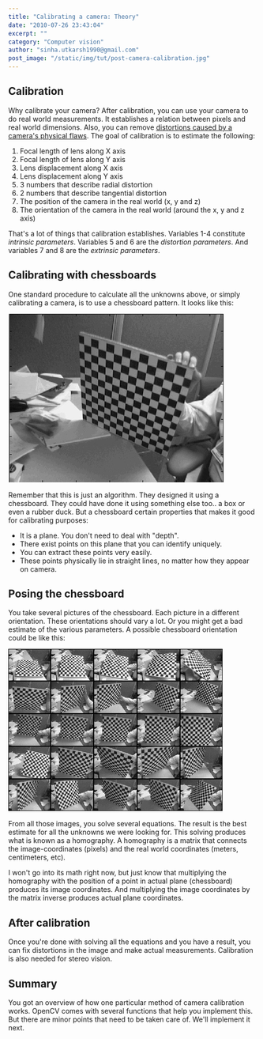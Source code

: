 ```yaml
---
title: "Calibrating a camera: Theory"
date: "2010-07-26 23:43:04"
excerpt: ""
category: "Computer vision"
author: "sinha.utkarsh1990@gmail.com"
post_image: "/static/img/tut/post-camera-calibration.jpg"
---
```



## Calibration

Why calibrate your camera? After calibration, you can use your camera to do real world measurements. It establishes a relation between pixels and real world dimensions. Also, you can remove [distortions caused by a camera's physical flaws](/tutorials/two-major-physical-defects-in-cameras/). The goal of calibration is to estimate the following: 

  1. Focal length of lens along X axis
  2. Focal length of lens along Y axis
  3. Lens displacement along X axis
  4. Lens displacement along Y axis
  5. 3 numbers that describe radial distortion
  6. 2 numbers that describe tangential distortion
  7. The position of the camera in the real world (x, y and z)
  8. The orientation of the camera in the real world (around the x, y and z axis)

That's a lot of things that calibration establishes. Variables 1-4 constitute _intrinsic parameters_. Variables 5 and 6 are the _distortion parameters_. And variables 7 and 8 are the _extrinsic parameters_.

## Calibrating with chessboards

One standard procedure to calculate all the unknowns above, or simply calibrating a camera, is to use a chessboard pattern. It looks like this:

![A chessboard pattern](/static/img/tut/calib-chessboard-1.jpg)

Remember that this is just an algorithm. They designed it using a chessboard. They could have done it using something else too.. a box or even a rubber duck. But a chessboard certain properties that makes it good for calibrating purposes: 

  * It is a plane. You don't need to deal with "depth".
  * There exist points on this plane that you can identify uniquely.
  * You can extract these points very easily.
  * These points physically lie in straight lines, no matter how they appear on camera.

## Posing the chessboard

You take several pictures of the chessboard. Each picture in a different orientation. These orientations should vary a lot. Or you might get a bad estimate of the various parameters. A possible chessboard orientation could be like this:

![Multiple views of the chessboard](/static/img/tut/calib-chessboards-many.jpg)

From all those images, you solve several equations. The result is the best estimate for all the unknowns we were looking for. This solving produces what is known as a homography. A homography is a matrix that connects the image-coordinates (pixels) and the real world coordinates (meters, centimeters, etc).

I won't go into its math right now, but just know that multiplying the homography with the position of a point in actual plane (chessboard) produces its image coordinates. And multiplying the image coordinates by the matrix inverse produces actual plane coordinates. 

## After calibration

Once you're done with solving all the equations and you have a result, you can fix distortions in the image and make actual measurements. Calibration is also needed for stereo vision. 

## Summary

You got an overview of how one particular method of camera calibration works. OpenCV comes with several functions that help you implement this. But there are minor points that need to be taken care of. We'll implement it next.
